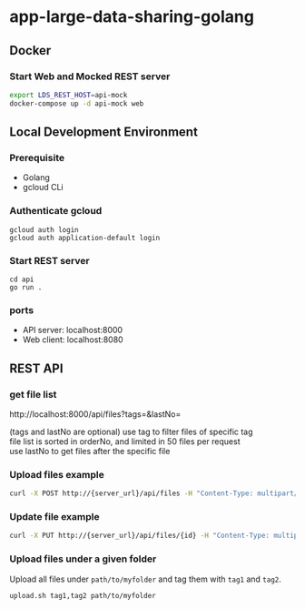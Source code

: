 # app-large-data-sharing-golang

## Docker
### Start Web and Mocked REST server
```bash
export LDS_REST_HOST=api-mock
docker-compose up -d api-mock web
```

## Local Development Environment
### Prerequisite
- Golang
- gcloud CLi

### Authenticate gcloud
```base
gcloud auth login
gcloud auth application-default login
```


### Start REST server 
```
cd api
go run .
```

### ports

+ API server: localhost:8000
+ Web client: localhost:8080

## REST API
### get file list
http://localhost:8000/api/files?tags=<tag>&lastNo=<orderNo>

(tags and lastNo are optional)
use tag to filter files of specific tag  
file list is sorted in orderNo, and limited in 50 files per request  
use lastNo to get files after the specific file  

### Upload files example
```bash
curl -X POST http://{server_url}/api/files -H "Content-Type: multipart/form-data" -F "files=@{/path/to/file}" -F "files=@{/path/to/file}" -F "tags=tag1 tag2"
```

### Update file example
```bash
curl -X PUT http://{server_url}/api/files/{id} -H "Content-Type: multipart/form-data" -F "file=@{/path/to/file}" -F "tags=tag1 tag2"
```

### Upload files under a given folder
Upload all files under `path/to/myfolder` and tag them with `tag1` and `tag2`.

```bash
upload.sh tag1,tag2 path/to/myfolder
```
